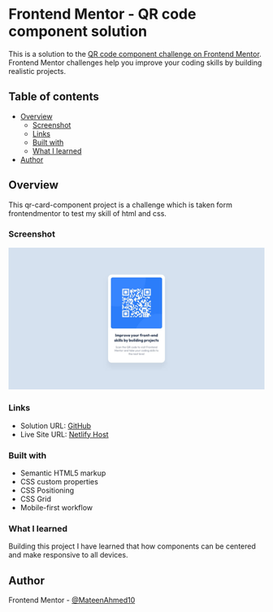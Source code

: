 # Frontend Mentor - QR code component solution

This is a solution to the [QR code component challenge on Frontend Mentor](https://www.frontendmentor.io/challenges/qr-code-component-iux_sIO_H). Frontend Mentor challenges help you improve your coding skills by building realistic projects. 

## Table of contents

- [Overview](#overview)
  - [Screenshot](#screenshot)
  - [Links](#links)
  - [Built with](#built-with)
  - [What I learned](#what-i-learned)
- [Author](#author)

## Overview
This qr-card-component project is a challenge which is
taken form frontendmentor to test my skill of html and css.

### Screenshot

![](./design/desktop-design.jpg)


### Links

- Solution URL: [GitHub](https://github.com/MateenAhmed10/qr-code-component)
- Live Site URL: [Netlify Host](https://qr-code-component-61d476.netlify.app/)

### Built with

- Semantic HTML5 markup
- CSS custom properties
- CSS Positioning
- CSS Grid
- Mobile-first workflow

### What I learned
Building this project I have learned that how components can be centered and make responsive to all devices.

## Author

Frontend Mentor - [@MateenAhmed10](https://www.frontendmentor.io/profile/MateenAhmed10)
